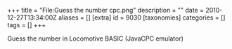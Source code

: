 +++
title = "File:Guess the number cpc.png"
description = ""
date = 2010-12-27T13:34:00Z
aliases = []
[extra]
id = 9030
[taxonomies]
categories = []
tags = []
+++

Guess the number in Locomotive BASIC (JavaCPC emulator)
